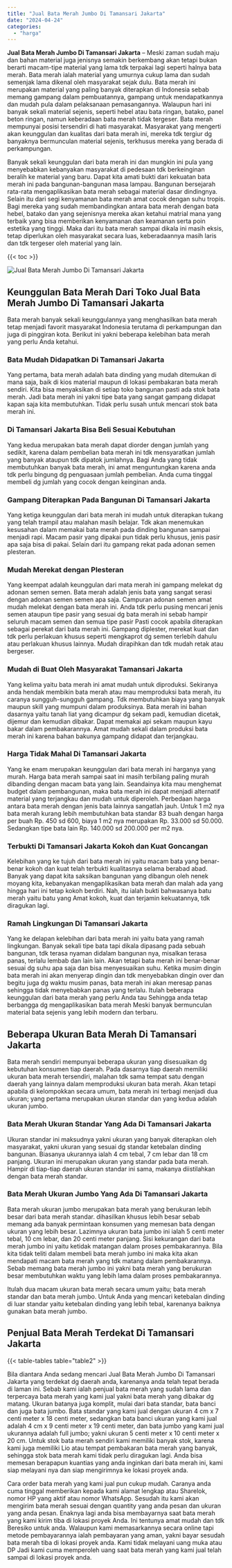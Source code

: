 ```yaml
---
title: "Jual Bata Merah Jumbo Di Tamansari Jakarta"
date: "2024-04-24"
categories: 
  - "harga"
---
```


**Jual Bata Merah Jumbo Di Tamansari Jakarta** – Meski zaman sudah maju dan bahan material juga jenisnya semakin berkembang akan tetapi bukan berarti macam-tipe material yang lama tdk terpakai lagi seperti halnya bata merah. Bata merah ialah material yang umurnya cukup lama dan sudah semenjak lama dikenal oleh masyarakat sejak dulu. Bata merah ini merupakan material yang paling banyak diterapkan di Indonesia sebab memang gampang dalam pembuatannya, gampang untuk mendapatkannya dan mudah pula dalam pelaksanaan pemasangannya. Walaupun hari ini banyak sekali material sejenis, seperti hebel atau bata ringan, batako, panel beton ringan, namun keberadaan bata merah tidak tergeser. Bata merah mempunyai posisi tersendiri di hati masyarakat. Masyarakat yang mengerti akan keunggulan dan kualitas dari bata merah ini, mereka tdk tergiur dg banyaknya bermunculan material sejenis, terkhusus mereka yang berada di perkampungan.

Banyak sekali keunggulan dari bata merah ini dan mungkin ini pula yang menyebabkan kebanyakan masyarakat di pedesaan tdk berkeinginan beralih ke material yang baru. Dapat kita amati bukti dari kekuatan bata merah ini pada bangunan-bangunan masa lampau. Bangunan bersejarah rata-rata mengaplikasikan bata merah sebagai material dasar dindingnya. Selain itu dari segi kenyamanan bata merah amat cocok dengan suhu tropis. Bagi mereka yang sudah membandingkan antara bata merah dengan bata hebel, batako dan yang sejenisnya mereka akan ketahui matrial mana yang terbaik yang bisa memberikan kenyamanan dan keamanan serta poin estetika yang tinggi. Maka dari itu bata merah sampai dikala ini masih eksis, tetap diperlukan oleh masyarakat secara luas, keberadaannya masih laris dan tdk tergeser oleh material yang lain.

{{< toc >}}

![Jual Bata Merah Jumbo Di Tamansari Jakarta](/images/jual-bata-merah-16.png)

## Keunggulan Bata Merah Dari Toko Jual Bata Merah Jumbo Di Tamansari Jakarta

Bata merah banyak sekali keunggulannya yang menghasilkan bata merah tetap menjadi favorit masyarakat Indonesia terutama di perkampungan dan juga di pinggiran kota. Berikut ini yakni beberapa kelebihan bata merah yang perlu Anda ketahui.

### Bata Mudah Didapatkan Di Tamansari Jakarta

Yang pertama, bata merah adalah bata dinding yang mudah ditemukan di mana saja, baik di kios material maupun di lokasi pembakaran bata merah sendiri. Kita bisa menyaksikan di setiap toko bangunan pasti ada stok bata merah. Jadi bata merah ini yakni tipe bata yang sangat gampang didapat kapan saja kita membutuhkan. Tidak perlu susah untuk mencari stok bata merah ini.

### Di Tamansari Jakarta Bisa Beli Sesuai Kebutuhan

Yang kedua merupakan bata merah dapat diorder dengan jumlah yang sedikit, karena dalam pembelian bata merah ini tdk mensyaratkan jumlah yang banyak ataupun tdk dipatok jumlahnya. Bagi Anda yang tidak membutuhkan banyak bata merah, ini amat menguntungkan karena anda tdk perlu bingung dg penguasaan jumlah pembelian. Anda cuma tinggal membeli dg jumlah yang cocok dengan keinginan anda.

### Gampang Diterapkan Pada Bangunan Di Tamansari Jakarta

Yang ketiga keunggulan dari bata merah ini mudah untuk diterapkan tukang yang telah trampil atau malahan masih belajar. Tdk akan menemukan kesusahan dalam memakai bata merah pada dinding bangunan sampai menjadi rapi. Macam pasir yang dipakai pun tidak perlu khusus, jenis pasir apa saja bisa di pakai. Selain dari itu gampang rekat pada adonan semen plesteran.

### Mudah Merekat dengan Plesteran

Yang keempat adalah keunggulan dari mata merah ini gampang melekat dg adonan semen semen. Bata merah adalah jenis bata yang sangat serasi dengan adonan semen semen apa saja. Campuran adonan semen amat mudah melekat dengan bata merah ini. Anda tdk perlu pusing mencari jenis semen ataupun tipe pasir yang sesuai dg bata merah ini sebab hampir seluruh macam semen dan semua tipe pasir Pasti cocok apabila diterapkan sebagai perekat dari bata merah ini. Gampang diplester, merekat kuat dan tdk perlu perlakuan khusus seperti mengkaprot dg semen terlebih dahulu atau perlakuan khusus lainnya. Mudah dirapihkan dan tdk mudah retak atau bergeser.

### Mudah di Buat Oleh Masyarakat Tamansari Jakarta

Yang kelima yaitu bata merah ini amat mudah untuk diproduksi. Sekiranya anda hendak membikin bata merah atau mau memproduksi bata merah, itu caranya sungguh-sungguh gampang. Tdk membutuhkan biaya yang banyak maupun skill yang mumpuni dalam produksinya. Bata merah ini bahan dasarnya yaitu tanah liat yang dicampur dg sekam padi, kemudian dicetak, dijemur dan kemudian dibakar. Dapat memakai api sekam maupun kayu bakar dalam pembakarannya. Amat mudah sekali dalam produksi bata merah ini karena bahan bakunya gampang didapat dan terjangkau.

### Harga Tidak Mahal Di Tamansari Jakarta

Yang ke enam merupakan keunggulan dari bata merah ini harganya yang murah. Harga bata merah sampai saat ini masih terbilang paling murah dibanding dengan macam bata yang lain. Seandainya kita mau menghemat budget dalam pembangunan, maka bata merah ini dapat menjadi alternatif material yang terjangkau dan mudah untuk diperoleh. Perbedaan harga antara bata merah dengan jenis bata lainnya sangatlah jauh. Untuk 1 m2 nya bata merah kurang lebih membutuhkan bata standar 83 buah dengan harga per buah Rp. 450 sd 600, biaya 1 m2 nya merupakan Rp. 33.000 sd 50.000. Sedangkan tipe bata lain Rp. 140.000 sd 200.000 per m2 nya.

### Terbukti Di Tamansari Jakarta Kokoh dan Kuat Goncangan

Kelebihan yang ke tujuh dari bata merah ini yaitu macam bata yang benar-benar kokoh dan kuat telah terbukti kualitasnya selama berabad abad. Banyak yang dapat kita saksikan bangunan yang dibangun oleh nenek moyang kita, kebanyakan mengaplikasikan bata merah dan malah ada yang hingga hari ini tetap kokoh berdiri. Nah, itu ialah bukti bahwasanya batu merah yaitu batu yang Amat kokoh, kuat dan terjamin kekuatannya, tdk diragukan lagi.

### Ramah Lingkungan Di Tamansari Jakarta

Yang ke delapan kelebihan dari bata merah ini yaitu bata yang ramah lingkungan. Banyak sekali tipe bata tapi dikala dipasang pada sebuah bangunan, tdk terasa nyaman didalam bangunan nya, misalkan terasa panas, terlalu lembab dan lain lain. Akan tetapi bata merah ini benar-benar sesuai dg suhu apa saja dan bisa menyesuaikan suhu. Ketika musim dingin bata merah ini akan menyerap dingin dan tdk menyebabkan dingin over dan begitu juga dg waktu musim panas, bata merah ini akan meresap panas sehingga tidak menyebabkan panas yang terlalu. Itulah beberapa keunggulan dari bata merah yang perlu Anda tau Sehingga anda tetap berbangga dg mengaplikasikan bata merah Meski banyak bermunculan material bata sejenis yang lebih modern dan terbaru.

## Beberapa Ukuran Bata Merah Di Tamansari Jakarta

Bata merah sendiri mempunyai beberapa ukuran yang disesuaikan dg kebutuhan konsumen tiap daerah. Pada dasarnya tiap daerah memiliki ukuran bata merah tersendiri, malahan tdk sama tempat satu dengan daerah yang lainnya dalam memproduksi ukuran bata merah. Akan tetapi apabila di kelompokkan secara umum, bata merah ini terbagi menjadi dua ukuran; yang pertama merupakan ukuran standar dan yang kedua adalah ukuran jumbo.

### Bata Merah Ukuran Standar Yang Ada Di Tamansari Jakarta

Ukuran standar ini maksudnya yakni ukuran yang banyak diterapkan oleh masyarakat, yakni ukuran yang sesuai dg standar ketebalan dinding bangunan. Biasanya ukurannya ialah 4 cm tebal, 7 cm lebar dan 18 cm panjang. Ukuran ini merupakan ukuran yang standar pada bata merah. Hampir di tiap-tiap daerah ukuran standar ini sama, makanya diistilahkan dengan bata merah standar.

### Bata Merah Ukuran Jumbo Yang Ada Di Tamansari Jakarta

Bata merah ukuran jumbo merupakan bata merah yang berukuran lebih besar dari bata merah standar. dihasilkan khusus lebih besar sebab memang ada banyak permintaan konsumen yang memesan bata dengan ukuran yang lebih besar. Lazimnya ukuran bata jumbo ini ialah 5 centi meter tebal, 10 cm lebar, dan 20 centi meter panjang. Sisi kekurangan dari bata merah jumbo ini yaitu ketidak matangan dalam proses pembakarannya. Bila kita tidak teliti dalam membeli bata merah jumbo ini maka kita akan mendapati macam bata merah yang tdk matang dalam pembakarannya. Sebab memang bata merah jumbo ini yakni bata merah yang berukuran besar membutuhkan waktu yang lebih lama dalam proses pembakarannya.

Itulah dua macam ukuran bata merah secara umum yaitu; bata merah standar dan bata merah jumbo. Untuk Anda yang mencari ketebalan dinding di luar standar yaitu ketebalan dinding yang lebih tebal, karenanya baiknya gunakan bata merah jumbo.

## Penjual Bata Merah Terdekat Di Tamansari Jakarta

{{< table-tables table="table2" >}}

Bila diantara Anda sedang mencari Jual Bata Merah Jumbo Di Tamansari Jakarta yang terdekat dg daerah anda, karenanya anda telah tepat berada di laman ini. Sebab kami ialah penjual bata merah yang sudah lama dan terpercaya bata merah yang kami jual yakni bata merah yang dibakar dg matang. Ukuran batanya juga komplit, mulai dari bata standar, bata banci dan juga bata jumbo. Bata standar yang kami jual dengan ukuran 4 cm x 7 centi meter x 18 centi meter, sedangkan bata banci ukuran yang kami jual adalah 4 cm x 9 centi meter x 19 centi meter, dan bata jumbo yang kami jual ukurannya adalah full jumbo; yakni ukuran 5 centi meter x 10 centi meter x 20 cm. Untuk stok bata merah sendiri kami memiliki banyak stok, karena kami juga memiliki Lio atau tempat pembakaran bata merah yang banyak, sehingga stok bata merah kami tidak perlu diragukan lagi. Anda bisa memesan berapapun kuantias yang anda inginkan dari bata merah ini, kami siap melayani nya dan siap mengirimnya ke lokasi proyek anda.

Cara order bata merah yang kami jual pun cukup mudah. Caranya anda cuma tinggal memberikan kepada kami alamat lengkap atau Sharelok, nomor HP yang aktif atau nomor WhatsApp. Sesudah itu kami akan mengirim bata merah sesuai dengan quantity yang anda pesan dan ukuran yang anda pesan. Enaknya lagi anda bisa membayarnya saat bata merah yang kami kirim tiba di lokasi proyek Anda. Ini tentunya amat mudah dan tdk Beresiko untuk anda. Walaupun kami memasarkannya secara online tapi metode pembayarannya ialah pembayaran yang aman, yakni bayar sesudah bata merah tiba di lokasi proyek anda. Kami tidak melayani uang muka atau DP Jadi kami cuma memperoleh uang saat bata merah yang kami jual telah sampai di lokasi proyek anda.
